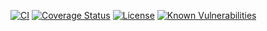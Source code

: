 [![CI](https://github.com/dzhovi/repositories-reasoner/actions/workflows/ci.yml/badge.svg)](https://github.com/dzhovi/repositories-reasoner/actions/workflows/ci.yml)
[![Coverage Status](https://coveralls.io/repos/github/dzhovi/repositories-reasoner/badge.svg?branch=main)](https://coveralls.io/github/dzhovi/repositories-reasoner?branch=main)
[![License](https://img.shields.io/badge/license-MIT-green.svg)](https://github.com/dzhovi/repositories-reasoner/blob/main/LICENSE.txt)
[![Known Vulnerabilities](https://snyk.io/test/github/dzhovi/repositories-reasoner/badge.svg)](https://snyk.io/test/github/dzhovi/repositories-reasoner)
